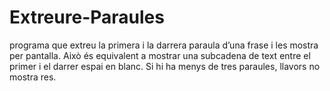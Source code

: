 # Extreure-Paraules
programa que extreu la primera i la darrera paraula d’una frase i les mostra per pantalla. 
Això és equivalent a mostrar una subcadena de text entre el primer i el darrer espai en blanc. 
Si hi ha menys de tres paraules, llavors no mostra res. 
